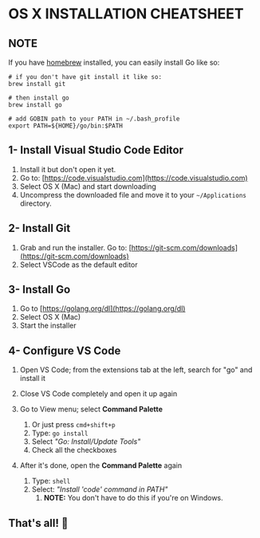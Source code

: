 # OS X INSTALLATION CHEATSHEET

## NOTE

If you have [homebrew](https://brew.sh) installed, you can easily install Go like so:

```
# if you don't have git install it like so:
brew install git

# then install go
brew install go

# add GOBIN path to your PATH in ~/.bash_profile
export PATH=${HOME}/go/bin:$PATH
```

## 1- Install Visual Studio Code Editor

1. Install it but don't open it yet.
2. Go to: [https://code.visualstudio.com](https://code.visualstudio.com)
3. Select OS X (Mac) and start downloading
4. Uncompress the downloaded file and move it to your `~/Applications` directory.

## 2- Install Git

1. Grab and run the installer. Go to: [https://git-scm.com/downloads](https://git-scm.com/downloads)
2. Select VSCode as the default editor

## 3- Install Go

1. Go to [https://golang.org/dl](https://golang.org/dl)
2. Select OS X (Mac)
3. Start the installer

## 4- Configure VS Code

1. Open VS Code; from the extensions tab at the left, search for "go" and install it
2. Close VS Code completely and open it up again

3. Go to View menu; select **Command Palette**
    1. Or just press `cmd+shift+p`
    2. Type: `go install`
    3. Select _"Go: Install/Update Tools"_
    4. Check all the checkboxes

4. After it's done, open the **Command Palette** again
    1. Type: `shell`
    2. Select: _"Install 'code' command in PATH"_
        1. **NOTE:** You don't have to do this if you're on Windows.

## That's all! 🤩
